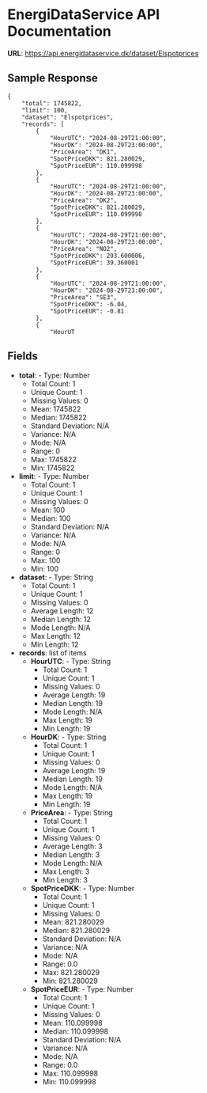 # EnergiDataService API Documentation

**URL**: https://api.energidataservice.dk/dataset/Elspotprices

## Sample Response
```
{
    "total": 1745822,
    "limit": 100,
    "dataset": "Elspotprices",
    "records": [
        {
            "HourUTC": "2024-08-29T21:00:00",
            "HourDK": "2024-08-29T23:00:00",
            "PriceArea": "DK1",
            "SpotPriceDKK": 821.280029,
            "SpotPriceEUR": 110.099998
        },
        {
            "HourUTC": "2024-08-29T21:00:00",
            "HourDK": "2024-08-29T23:00:00",
            "PriceArea": "DK2",
            "SpotPriceDKK": 821.280029,
            "SpotPriceEUR": 110.099998
        },
        {
            "HourUTC": "2024-08-29T21:00:00",
            "HourDK": "2024-08-29T23:00:00",
            "PriceArea": "NO2",
            "SpotPriceDKK": 293.600006,
            "SpotPriceEUR": 39.360001
        },
        {
            "HourUTC": "2024-08-29T21:00:00",
            "HourDK": "2024-08-29T23:00:00",
            "PriceArea": "SE3",
            "SpotPriceDKK": -6.04,
            "SpotPriceEUR": -0.81
        },
        {
            "HourUT
```

## Fields
- **total**:   - Type: Number
  - Total Count: 1
  - Unique Count: 1
  - Missing Values: 0
  - Mean: 1745822
  - Median: 1745822
  - Standard Deviation: N/A
  - Variance: N/A
  - Mode: N/A
  - Range: 0
  - Max: 1745822
  - Min: 1745822
- **limit**:   - Type: Number
  - Total Count: 1
  - Unique Count: 1
  - Missing Values: 0
  - Mean: 100
  - Median: 100
  - Standard Deviation: N/A
  - Variance: N/A
  - Mode: N/A
  - Range: 0
  - Max: 100
  - Min: 100
- **dataset**:   - Type: String
  - Total Count: 1
  - Unique Count: 1
  - Missing Values: 0
  - Average Length: 12
  - Median Length: 12
  - Mode Length: N/A
  - Max Length: 12
  - Min Length: 12
- **records**: list of items
  - **HourUTC**:     - Type: String
    - Total Count: 1
    - Unique Count: 1
    - Missing Values: 0
    - Average Length: 19
    - Median Length: 19
    - Mode Length: N/A
    - Max Length: 19
    - Min Length: 19
  - **HourDK**:     - Type: String
    - Total Count: 1
    - Unique Count: 1
    - Missing Values: 0
    - Average Length: 19
    - Median Length: 19
    - Mode Length: N/A
    - Max Length: 19
    - Min Length: 19
  - **PriceArea**:     - Type: String
    - Total Count: 1
    - Unique Count: 1
    - Missing Values: 0
    - Average Length: 3
    - Median Length: 3
    - Mode Length: N/A
    - Max Length: 3
    - Min Length: 3
  - **SpotPriceDKK**:     - Type: Number
    - Total Count: 1
    - Unique Count: 1
    - Missing Values: 0
    - Mean: 821.280029
    - Median: 821.280029
    - Standard Deviation: N/A
    - Variance: N/A
    - Mode: N/A
    - Range: 0.0
    - Max: 821.280029
    - Min: 821.280029
  - **SpotPriceEUR**:     - Type: Number
    - Total Count: 1
    - Unique Count: 1
    - Missing Values: 0
    - Mean: 110.099998
    - Median: 110.099998
    - Standard Deviation: N/A
    - Variance: N/A
    - Mode: N/A
    - Range: 0.0
    - Max: 110.099998
    - Min: 110.099998

